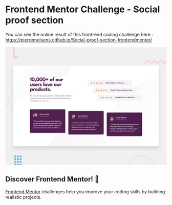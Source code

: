 # Frontend Mentor Challenge - Social proof section

You can see the online result of this front-end coding challenge here : 
https://pierremelsens.github.io/Social-proof-section-frontendmentor/

![Design preview for the Social proof section coding challenge](./design/desktop-preview.jpg)

## Discover Frontend Mentor! 👋

[Frontend Mentor](https://www.frontendmentor.io) challenges help you improve your coding skills by building realistic projects.
